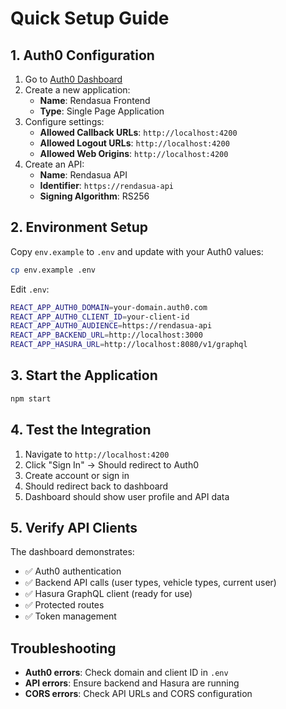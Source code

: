 # Quick Setup Guide

## 1. Auth0 Configuration

1. Go to [Auth0 Dashboard](https://manage.auth0.com/)
2. Create a new application:
   - **Name**: Rendasua Frontend
   - **Type**: Single Page Application
3. Configure settings:
   - **Allowed Callback URLs**: `http://localhost:4200`
   - **Allowed Logout URLs**: `http://localhost:4200`
   - **Allowed Web Origins**: `http://localhost:4200`
4. Create an API:
   - **Name**: Rendasua API
   - **Identifier**: `https://rendasua-api`
   - **Signing Algorithm**: RS256

## 2. Environment Setup

Copy `env.example` to `.env` and update with your Auth0 values:

```bash
cp env.example .env
```

Edit `.env`:
```bash
REACT_APP_AUTH0_DOMAIN=your-domain.auth0.com
REACT_APP_AUTH0_CLIENT_ID=your-client-id
REACT_APP_AUTH0_AUDIENCE=https://rendasua-api
REACT_APP_BACKEND_URL=http://localhost:3000
REACT_APP_HASURA_URL=http://localhost:8080/v1/graphql
```

## 3. Start the Application

```bash
npm start
```

## 4. Test the Integration

1. Navigate to `http://localhost:4200`
2. Click "Sign In" → Should redirect to Auth0
3. Create account or sign in
4. Should redirect back to dashboard
5. Dashboard should show user profile and API data

## 5. Verify API Clients

The dashboard demonstrates:
- ✅ Auth0 authentication
- ✅ Backend API calls (user types, vehicle types, current user)
- ✅ Hasura GraphQL client (ready for use)
- ✅ Protected routes
- ✅ Token management

## Troubleshooting

- **Auth0 errors**: Check domain and client ID in `.env`
- **API errors**: Ensure backend and Hasura are running
- **CORS errors**: Check API URLs and CORS configuration 